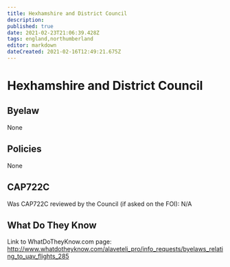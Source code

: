 ```yaml
---
title: Hexhamshire and District Council
description: 
published: true
date: 2021-02-23T21:06:39.428Z
tags: england,northumberland
editor: markdown
dateCreated: 2021-02-16T12:49:21.675Z
---
```


# Hexhamshire and District Council

## Byelaw
None

## Policies
None

## CAP722C

Was CAP722C reviewed by the Council (if asked on the FOI): N/A

## What Do They Know

Link to WhatDoTheyKnow.com page:
http://www.whatdotheyknow.com/alaveteli_pro/info_requests/byelaws_relating_to_uav_flights_285

